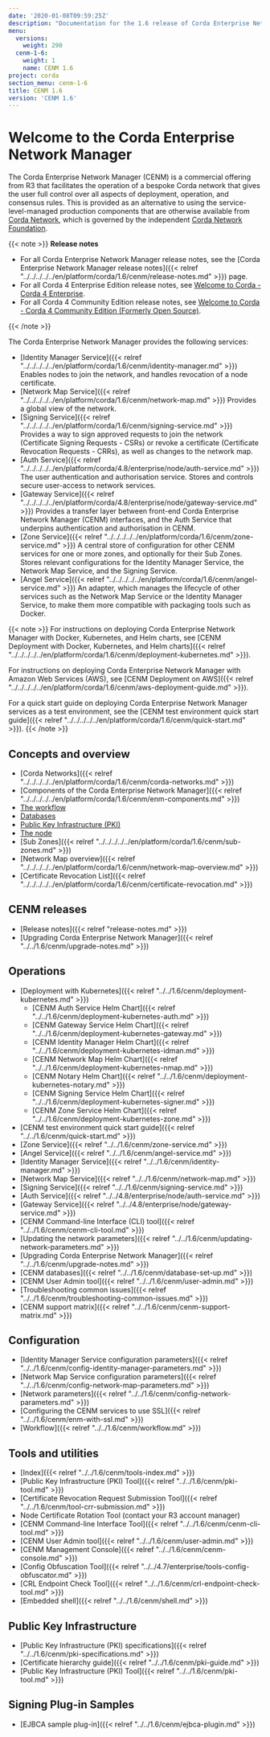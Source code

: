 ```yaml
---
date: '2020-01-08T09:59:25Z'
description: "Documentation for the 1.6 release of Corda Enterprise Network Manager (CENM)"
menu:
  versions:
    weight: 290
  cenm-1-6:
    weight: 1
    name: CENM 1.6
project: corda
section_menu: cenm-1-6
title: CENM 1.6
version: 'CENM 1.6'
---
```



# Welcome to the Corda Enterprise Network Manager

The Corda Enterprise Network Manager (CENM) is a commercial offering from R3 that facilitates the operation of a bespoke
Corda network that gives the user full control over all aspects of deployment, operation, and consensus rules.
This is provided as an alternative to using the service-level-managed production components
that are otherwise available from [Corda Network](https://corda.network), which is governed by the independent
[Corda Network Foundation](https://corda.network/).

{{< note >}}
**Release notes**

* For all Corda Enterprise Network Manager release notes, see the [Corda Enterprise Network Manager release notes]({{< relref "../../../../../en/platform/corda/1.6/cenm/release-notes.md" >}}) page.
* For all Corda 4 Enterprise Edition release notes, see [Welcome to Corda - Corda 4 Enterprise](../../../../../en/platform/corda.html#corda-4-enterprise).
* For all Corda 4 Community Edition release notes, see [Welcome to Corda - Corda 4 Community Edition (Formerly Open Source)](../../../../../en/platform/corda.html#corda-4-community-edition-formerly-open-source).

{{< /note >}}

The Corda Enterprise Network Manager provides the following services:

* [Identity Manager Service]({{< relref "../../../../../en/platform/corda/1.6/cenm/identity-manager.md" >}}) Enables nodes to join the network, and handles revocation of a node certificate.
* [Network Map Service]({{< relref "../../../../../en/platform/corda/1.6/cenm/network-map.md" >}}) Provides a global view of the network.
* [Signing Service]({{< relref "../../../../../en/platform/corda/1.6/cenm/signing-service.md" >}}) Provides a way to sign approved requests to join the network (Certificate Signing Requests - CSRs) or revoke a certificate (Certificate Revocation Requests - CRRs), as well as changes to the network map.
* [Auth Service]({{< relref "../../../../../en/platform/corda/4.8/enterprise/node/auth-service.md" >}}) The user authentication and authorisation service. Stores and controls secure user-access to network services.
* [Gateway Service]({{< relref "../../../../../en/platform/corda/4.8/enterprise/node/gateway-service.md" >}}) Provides a transfer layer between front-end Corda Enterprise Network Manager (CENM) interfaces, and the Auth Service that underpins authentication and authorisation in CENM.
* [Zone Service]({{< relref "../../../../../en/platform/corda/1.6/cenm/zone-service.md" >}}) A central store of configuration for other CENM services for one or more zones, and optionally for their Sub Zones. Stores relevant configurations for the Identity Manager Service, the Network Map Service, and the Signing Service.
* [Angel Service]({{< relref "../../../../../en/platform/corda/1.6/cenm/angel-service.md" >}}) An adapter, which manages the lifecycle of other services such as the Network Map Service or the Identity Manager Service, to make them more compatible with packaging tools such as Docker.

{{< note >}}
For instructions on deploying Corda Enterprise Network Manager with Docker, Kubernetes, and Helm charts, see [CENM Deployment with Docker, Kubernetes, and Helm charts]({{< relref "../../../../../en/platform/corda/1.6/cenm/deployment-kubernetes.md" >}}).

For instructions on deploying Corda Enterprise Network Manager with Amazon Web Services (AWS), see [CENM Deployment on AWS]({{< relref "../../../../../en/platform/corda/1.6/cenm/aws-deployment-guide.md" >}}).

For a quick start guide on deploying Corda Enterprise Network Manager services as a test environment, see the [CENM test environment quick start guide]({{< relref "../../../../../en/platform/corda/1.6/cenm/quick-start.md" >}}).
{{< /note >}}

## Concepts and overview

* [Corda Networks]({{< relref "../../../../../en/platform/corda/1.6/cenm/corda-networks.md" >}})
* [Components of the Corda Enterprise Network Manager]({{< relref "../../../../../en/platform/corda/1.6/cenm/enm-components.md" >}})
* [The workflow](../../../../../en/platform/corda/1.6/cenm/enm-components.html#the-workflow)
* [Databases](../../../../../en/platform/corda/1.6/cenm/enm-components.html#databases)
* [Public Key Infrastructure (PKI)](../../../../../en/platform/corda/1.6/cenm/enm-components.html#public-key-infrastructure-pki)
* [The node](../../../../../en/platform/corda/1.6/cenm/enm-components.html#the-node)
* [Sub Zones]({{< relref "../../../../../en/platform/corda/1.6/cenm/sub-zones.md" >}})
* [Network Map overview]({{< relref "../../../../../en/platform/corda/1.6/cenm/network-map-overview.md" >}})
* [Certificate Revocation List]({{< relref "../../../../../en/platform/corda/1.6/cenm/certificate-revocation.md" >}})

## CENM releases
* [Release notes]({{< relref "release-notes.md" >}})
* [Upgrading Corda Enterprise Network Manager]({{< relref "../../1.6/cenm/upgrade-notes.md" >}})

## Operations

* [Deployment with Kubernetes]({{< relref "../../1.6/cenm/deployment-kubernetes.md" >}})
  * [CENM Auth Service Helm Chart]({{< relref "../../1.6/cenm/deployment-kubernetes-auth.md" >}})
  * [CENM Gateway Service Helm Chart]({{< relref "../../1.6/cenm/deployment-kubernetes-gateway.md" >}})
  * [CENM Identity Manager Helm Chart]({{< relref "../../1.6/cenm/deployment-kubernetes-idman.md" >}})
  * [CENM Network Map Helm Chart]({{< relref "../../1.6/cenm/deployment-kubernetes-nmap.md" >}})
  * [CENM Notary Helm Chart]({{< relref "../../1.6/cenm/deployment-kubernetes-notary.md" >}})
  * [CENM Signing Service Helm Chart]({{< relref "../../1.6/cenm/deployment-kubernetes-signer.md" >}})
  * [CENM Zone Service Helm Chart]({{< relref "../../1.6/cenm/deployment-kubernetes-zone.md" >}})
* [CENM test environment quick start guide]({{< relref "../../1.6/cenm/quick-start.md" >}})
* [Zone Service]({{< relref "../../1.6/cenm/zone-service.md" >}})
* [Angel Service]({{< relref "../../1.6/cenm/angel-service.md" >}})
* [Identity Manager Service]({{< relref "../../1.6/cenm/identity-manager.md" >}})
* [Network Map Service]({{< relref "../../1.6/cenm/network-map.md" >}})
* [Signing Service]({{< relref "../../1.6/cenm/signing-service.md" >}})
* [Auth Service]({{< relref "../../4.8/enterprise/node/auth-service.md" >}})
* [Gateway Service]({{< relref "../../4.8/enterprise/node/gateway-service.md" >}})
* [CENM Command-line Interface (CLI) tool]({{< relref "../../1.6/cenm/cenm-cli-tool.md" >}})
* [Updating the network parameters]({{< relref "../../1.6/cenm/updating-network-parameters.md" >}})
* [Upgrading Corda Enterprise Network Manager]({{< relref "../../1.6/cenm/upgrade-notes.md" >}})
* [CENM databases]({{< relref "../../1.6/cenm/database-set-up.md" >}})
* [CENM User Admin tool]({{< relref "../../1.6/cenm/user-admin.md" >}})
* [Troubleshooting common issues]({{< relref "../../1.6/cenm/troubleshooting-common-issues.md" >}})
* [CENM support matrix]({{< relref "../../1.6/cenm/cenm-support-matrix.md" >}})

## Configuration

* [Identity Manager Service configuration parameters]({{< relref "../../1.6/cenm/config-identity-manager-parameters.md" >}})
* [Network Map Service configuration parameters]({{< relref "../../1.6/cenm/config-network-map-parameters.md" >}})
* [Network parameters]({{< relref "../../1.6/cenm/config-network-parameters.md" >}})
* [Configuring the CENM services to use SSL]({{< relref "../../1.6/cenm/enm-with-ssl.md" >}})
* [Workflow]({{< relref "../../1.6/cenm/workflow.md" >}})

## Tools and utilities

* [Index]({{< relref "../../1.6/cenm/tools-index.md" >}})
* [Public Key Infrastructure (PKI) Tool]({{< relref "../../1.6/cenm/pki-tool.md" >}})
* [Certificate Revocation Request Submission Tool]({{< relref "../../1.6/cenm/tool-crr-submission.md" >}})
* Node Certificate Rotation Tool (contact your R3 account manager)
* [CENM Command-line Interface Tool]({{< relref "../../1.6/cenm/cenm-cli-tool.md" >}})
* [CENM User Admin tool]({{< relref "../../1.6/cenm/user-admin.md" >}})
* [CENM Management Console]({{< relref "../../1.6/cenm/cenm-console.md" >}})
* [Config Obfuscation Tool]({{< relref "../../4.7/enterprise/tools-config-obfuscator.md" >}})
* [CRL Endpoint Check Tool]({{< relref "../../1.6/cenm/crl-endpoint-check-tool.md" >}})
* [Embedded shell]({{< relref "../../1.6/cenm/shell.md" >}})

## Public Key Infrastructure

* [Public Key Infrastructure (PKI) specifications]({{< relref "../../1.6/cenm/pki-specifications.md" >}})
* [Certificate hierarchy guide]({{< relref "../../1.6/cenm/pki-guide.md" >}})
* [Public Key Infrastructure (PKI) Tool]({{< relref "../../1.6/cenm/pki-tool.md" >}})

## Signing Plug-in Samples

* [EJBCA sample plug-in]({{< relref "../../1.6/cenm/ejbca-plugin.md" >}})
